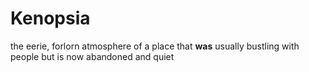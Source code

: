 # Kenopsia
the eerie, forlorn atmosphere of a place that **was** usually bustling with people but is now abandoned and quiet
